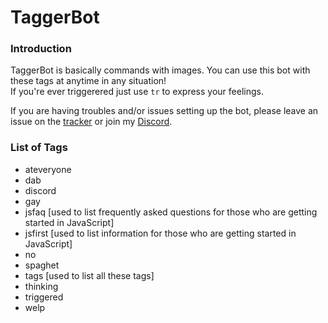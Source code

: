 # TaggerBot
### Introduction
TaggerBot is basically commands with images. You can use this bot with these tags at anytime in any situation!<br>
If you're ever triggerered just use `tr` to express your feelings.

If you are having troubles and/or issues setting up the bot, please leave an issue on the [tracker](https://github.com/shadowolfyt/TaggerBot/issues) or join my [Discord](https://discord.io/chillcabin).

### List of Tags
- ateveryone
- dab
- discord
- gay
- jsfaq [used to list frequently asked questions for those who are getting started in JavaScript]
- jsfirst [used to list information for those who are getting started in JavaScript]
- no
- spaghet
- tags [used to list all these tags]
- thinking
- triggered
- welp
